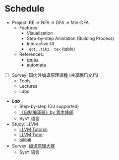 # Schedule

- Project: RE => NFA => DFA => Min-DFA
  - Features:
	- Visualization
	- Step-by-step Animation (Building Process)
	- Interactive UI
	- `.dot`, `.tikz`, `.tex` (table)
  - References:
    - [regex](https://github.com/courses-at-nju-by-hfwei/compilers-resources/tree/master/tools/grammar/regex)
    - [automata](https://github.com/courses-at-nju-by-hfwei/compilers-resources/tree/master/tools/automata/README.md)
- [ ] Survey: 国内外编译原理课程 (共享腾讯文档)
  - Tools
  - Lectures
  - Labs
- ***Lab***
  - Step-by-step (OJ supported)
  - [《自制编译器》by 青木峰郎](https://github.com/courses-at-nju-by-hfwei/compilers-resources/tree/master/books)
  - SysY 语言
- Study: LLVM
  - [LLVM Tutorial](https://llvm.org/docs/tutorial/)
  - [LLVM Tutor](https://github.com/banach-space/llvm-tutor)
  - bilibili
- Survey: [编译原理大赛](https://github.com/courses-at-nju-by-hfwei/compilers-resources/tree/master/competitions)
  - SysY 语言